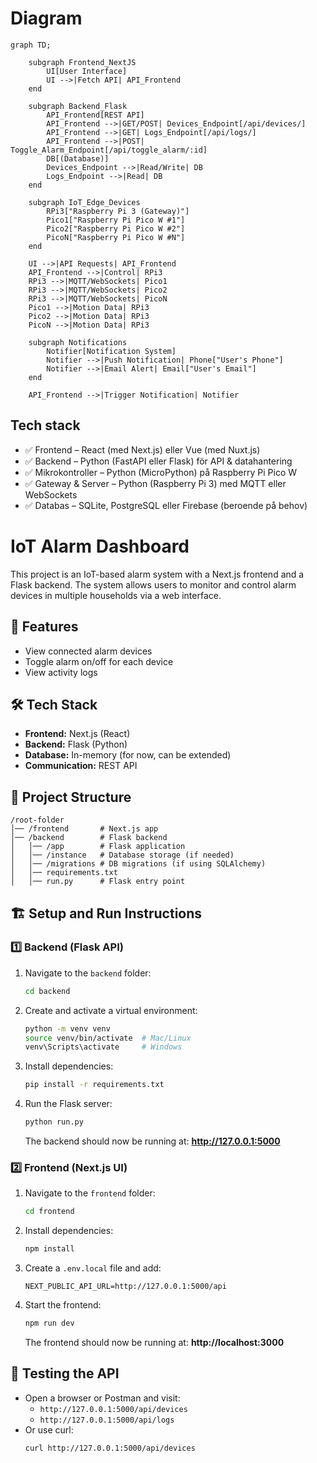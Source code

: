 # Diagram
```mermaid
graph TD;
    
    subgraph Frontend_NextJS
        UI[User Interface]
        UI -->|Fetch API| API_Frontend
    end

    subgraph Backend_Flask
        API_Frontend[REST API]
        API_Frontend -->|GET/POST| Devices_Endpoint[/api/devices/]
        API_Frontend -->|GET| Logs_Endpoint[/api/logs/]
        API_Frontend -->|POST| Toggle_Alarm_Endpoint[/api/toggle_alarm/:id]
        DB[(Database)]
        Devices_Endpoint -->|Read/Write| DB
        Logs_Endpoint -->|Read| DB
    end
    
    subgraph IoT_Edge_Devices
        RPi3["Raspberry Pi 3 (Gateway)"]
        Pico1["Raspberry Pi Pico W #1"]
        Pico2["Raspberry Pi Pico W #2"]
        PicoN["Raspberry Pi Pico W #N"]
    end

    UI -->|API Requests| API_Frontend
    API_Frontend -->|Control| RPi3
    RPi3 -->|MQTT/WebSockets| Pico1
    RPi3 -->|MQTT/WebSockets| Pico2
    RPi3 -->|MQTT/WebSockets| PicoN
    Pico1 -->|Motion Data| RPi3
    Pico2 -->|Motion Data| RPi3
    PicoN -->|Motion Data| RPi3

    subgraph Notifications
        Notifier[Notification System]
        Notifier -->|Push Notification| Phone["User's Phone"]
        Notifier -->|Email Alert| Email["User's Email"]
    end

    API_Frontend -->|Trigger Notification| Notifier
```
## Tech stack

- ✅ Frontend – React (med Next.js) eller Vue (med Nuxt.js)
- ✅ Backend – Python (FastAPI eller Flask) för API & datahantering
- ✅ Mikrokontroller – Python (MicroPython) på Raspberry Pi Pico W
- ✅ Gateway & Server – Python (Raspberry Pi 3) med MQTT eller WebSockets
- ✅ Databas – SQLite, PostgreSQL eller Firebase (beroende på behov)


# IoT Alarm Dashboard

This project is an IoT-based alarm system with a Next.js frontend and a Flask backend. The system allows users to monitor and control alarm devices in multiple households via a web interface.

## 🚀 Features
- View connected alarm devices
- Toggle alarm on/off for each device
- View activity logs

## 🛠️ Tech Stack
- **Frontend:** Next.js (React)
- **Backend:** Flask (Python)
- **Database:** In-memory (for now, can be extended)
- **Communication:** REST API

## 📂 Project Structure
```
/root-folder
│── /frontend       # Next.js app
│── /backend        # Flask backend
│   │── /app        # Flask application
│   │── /instance   # Database storage (if needed)
│   │── /migrations # DB migrations (if using SQLAlchemy)
│   │── requirements.txt
│   │── run.py      # Flask entry point
```

## 🏗️ Setup and Run Instructions

### 1️⃣ Backend (Flask API)
1. Navigate to the `backend` folder:
   ```sh
   cd backend
   ```
2. Create and activate a virtual environment:
   ```sh
   python -m venv venv
   source venv/bin/activate  # Mac/Linux
   venv\Scripts\activate     # Windows
   ```
3. Install dependencies:
   ```sh
   pip install -r requirements.txt
   ```
4. Run the Flask server:
   ```sh
   python run.py
   ```
   The backend should now be running at: **http://127.0.0.1:5000**

### 2️⃣ Frontend (Next.js UI)
1. Navigate to the `frontend` folder:
   ```sh
   cd frontend
   ```
2. Install dependencies:
   ```sh
   npm install
   ```
3. Create a `.env.local` file and add:
   ```plaintext
   NEXT_PUBLIC_API_URL=http://127.0.0.1:5000/api
   ```
4. Start the frontend:
   ```sh
   npm run dev
   ```
   The frontend should now be running at: **http://localhost:3000**

## 🧪 Testing the API
- Open a browser or Postman and visit:
  - `http://127.0.0.1:5000/api/devices`
  - `http://127.0.0.1:5000/api/logs`
- Or use curl:
  ```sh
  curl http://127.0.0.1:5000/api/devices
  ```
